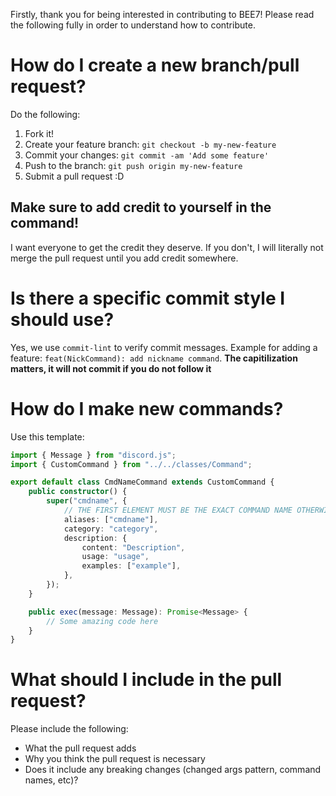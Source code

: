 Firstly, thank you for being interested in contributing to BEE7! Please read the following fully in order to understand how to contribute.

# How do I create a new branch/pull request?

Do the following:

1. Fork it!
2. Create your feature branch: `git checkout -b my-new-feature`
3. Commit your changes: `git commit -am 'Add some feature'`
4. Push to the branch: `git push origin my-new-feature`
5. Submit a pull request :D

## Make sure to add credit to yourself in the command!

I want everyone to get the credit they deserve. If you don't, I will literally not merge the pull request until you add credit somewhere.

# Is there a specific commit style I should use?

Yes, we use `commit-lint` to verify commit messages. Example for adding a feature: `feat(NickCommand): add nickname command`. **The capitilization matters, it will not commit if you do not follow it**

# How do I make new commands?

Use this template:

```ts
import { Message } from "discord.js";
import { CustomCommand } from "../../classes/Command";

export default class CmdNameCommand extends CustomCommand {
    public constructor() {
        super("cmdname", {
            // THE FIRST ELEMENT MUST BE THE EXACT COMMAND NAME OTHERWISE IT WILL BREAK
            aliases: ["cmdname"],
            category: "category",
            description: {
                content: "Description",
                usage: "usage",
                examples: ["example"],
            },
        });
    }

    public exec(message: Message): Promise<Message> {
        // Some amazing code here
    }
}
```

# What should I include in the pull request?

Please include the following:

-   What the pull request adds
-   Why you think the pull request is necessary
-   Does it include any breaking changes (changed args pattern, command names, etc)?
